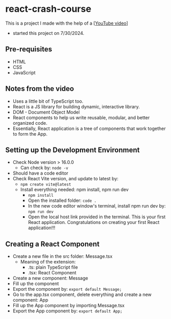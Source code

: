 # react-crash-course

This is a project I made with the help of a [[YouTube video](https://youtu.be/SqcY0GlETPk?si=v7QHHvWtcMI8dY-U)]

- started this project on 7/30/2024.

## Pre-requisites

- HTML
- CSS
- JavaScript

## Notes from the video

- Uses a little bit of TypeScript too.
- React is a JS library for building dynamic, interactive library.
- DOM - Document Object Model
- React components to help us write reusable, modular, and better organized code.
- Essentially, React application is a tree of components that work together to form the App.

## Setting up the Development Environment

- Check Node version > 16.0.0
  - Can check by:
    `node -v`
- Should have a code editor
- Check React Vite version, and update to latest by:
  - `npm create vite@latest`
  - Install everything needed: npm install, npm run dev
    - `npm install`
    - Open the installed folder:
      `code .`
    - In the new code editor window's terminal, install npm run dev by:
      `npm run dev`
    - Open the local host link provided in the terminal. This is your first React application. Congratulations on creating your first React application!!!

## Creating a React Component

- Create a new file in the src folder: Message.tsx
  - Meaning of the extension:
    - .ts: plain TypeScript file
    - .tsx: React Component
- Create a new component: Message
- Fill up the component
- Export the component by:
  `export default Message;`
- Go to the app.tsx component, delete everything and create a new component: App
- Fill up the App component by importing Message.tsx
- Export the App component by:
  `export default App;`
